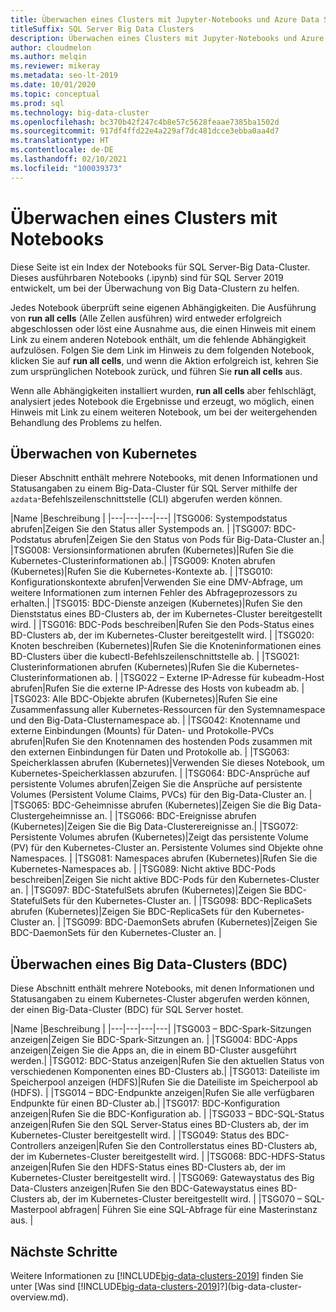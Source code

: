 ```yaml
---
title: Überwachen eines Clusters mit Jupyter-Notebooks und Azure Data Studio
titleSuffix: SQL Server Big Data Clusters
description: Überwachen eines Clusters mit Jupyter-Notebooks und Azure Data Studio in einem SQL Server 2019 Big Data-Cluster.
author: cloudmelon
ms.author: melqin
ms.reviewer: mikeray
ms.metadata: seo-lt-2019
ms.date: 10/01/2020
ms.topic: conceptual
ms.prod: sql
ms.technology: big-data-cluster
ms.openlocfilehash: bc370b42f247c4b8e57c5628feaae7385ba1502d
ms.sourcegitcommit: 917df4ffd22e4a229af7dc481dcce3ebba0aa4d7
ms.translationtype: HT
ms.contentlocale: de-DE
ms.lasthandoff: 02/10/2021
ms.locfileid: "100039373"
---
```

# <a name="monitoring-cluster-with-notebooks"></a>Überwachen eines Clusters mit Notebooks

Diese Seite ist ein Index der Notebooks für SQL Server-Big Data-Cluster. Dieses ausführbaren Notebooks (.ipynb) sind für SQL Server 2019 entwickelt, um bei der Überwachung von Big Data-Clustern zu helfen.

Jedes Notebook überprüft seine eigenen Abhängigkeiten. Die Ausführung von **run all cells** (Alle Zellen ausführen) wird entweder erfolgreich abgeschlossen oder löst eine Ausnahme aus, die einen Hinweis mit einem Link zu einem anderen Notebook enthält, um die fehlende Abhängigkeit aufzulösen. Folgen Sie dem Link im Hinweis zu dem folgenden Notebook, klicken Sie auf **run all cells**, und wenn die Aktion erfolgreich ist, kehren Sie zum ursprünglichen Notebook zurück, und führen Sie **run all cells** aus.

Wenn alle Abhängigkeiten installiert wurden, **run all cells** aber fehlschlägt, analysiert jedes Notebook die Ergebnisse und erzeugt, wo möglich, einen Hinweis mit Link zu einem weiteren Notebook, um bei der weitergehenden Behandlung des Problems zu helfen.


## <a name="monitoring-kubernetes"></a>Überwachen von Kubernetes

Dieser Abschnitt enthält mehrere Notebooks, mit denen Informationen und Statusangaben zu einem Big-Data-Cluster für SQL Server mithilfe der `azdata`-Befehlszeilenschnittstelle (CLI) abgerufen werden können.

|Name |Beschreibung |
|---|---|---|---|
|TSG006: Systempodstatus abrufen|Zeigen Sie den Status aller Systempods an. |
|TSG007: BDC-Podstatus abrufen|Zeigen Sie den Status von Pods für Big-Data-Cluster an.|
|TSG008: Versionsinformationen abrufen (Kubernetes)|Rufen Sie die Kubernetes-Clusterinformationen ab.|
|TSG009: Knoten abrufen (Kubernetes)|Rufen Sie die Kubernetes-Kontexte ab. |
|TSG010: Konfigurationskontexte abrufen|Verwenden Sie eine DMV-Abfrage, um weitere Informationen zum internen Fehler des Abfrageprozessors zu erhalten.|
|TSG015: BDC-Dienste anzeigen (Kubernetes)|Rufen Sie den Dienststatus eines BD-Clusters ab, der im Kubernetes-Cluster bereitgestellt wird. |
|TSG016: BDC-Pods beschreiben|Rufen Sie den Pods-Status eines BD-Clusters ab, der im Kubernetes-Cluster bereitgestellt wird. |
|TSG020: Knoten beschreiben (Kubernetes)|Rufen Sie die Knoteninformationen eines BD-Clusters über die kubectl-Befehlszeilenschnittstelle ab. |
|TSG021: Clusterinformationen abrufen (Kubernetes)|Rufen Sie die Kubernetes-Clusterinformationen ab. |
|TSG022 – Externe IP-Adresse für kubeadm-Host abrufen|Rufen Sie die externe IP-Adresse des Hosts von kubeadm ab. |
|TSG023: Alle BDC-Objekte abrufen (Kubernetes)|Rufen Sie eine Zusammenfassung aller Kubernetes-Ressourcen für den Systemnamespace und den Big-Data-Clusternamespace ab. |
|TSG042: Knotenname und externe Einbindungen (Mounts) für Daten- und Protokolle-PVCs abrufen|Rufen Sie den Knotennamen des hostenden Pods zusammen mit den externen Einbindungen für Daten und Protokolle ab. |
|TSG063: Speicherklassen abrufen (Kubernetes)|Verwenden Sie dieses Notebook, um Kubernetes-Speicherklassen abzurufen. |
|TSG064: BDC-Ansprüche auf persistente Volumes abrufen|Zeigen Sie die Ansprüche auf persistente Volumes (Persistent Volume Claims, PVCs) für den Big-Data-Cluster an. |
|TSG065: BDC-Geheimnisse abrufen (Kubernetes)|Zeigen Sie die Big Data-Clustergeheimnisse an. |
|TSG066: BDC-Ereignisse abrufen (Kubernetes)|Zeigen Sie die Big Data-Clusterereignisse an.|
|TSG072: Persistente Volumes abrufen (Kubernetes)|Zeigt das persistente Volume (PV) für den Kubernetes-Cluster an. Persistente Volumes sind Objekte ohne Namespaces. |
|TSG081: Namespaces abrufen (Kubernetes)|Rufen Sie die Kubernetes-Namespaces ab. |
|TSG089: Nicht aktive BDC-Pods beschreiben|Zeigen Sie nicht aktive BDC-Pods für den Kubernetes-Cluster an. |
|TSG097: BDC-StatefulSets abrufen (Kubernetes)|Zeigen Sie BDC-StatefulSets für den Kubernetes-Cluster an. |
|TSG098: BDC-ReplicaSets abrufen (Kubernetes)|Zeigen Sie BDC-ReplicaSets für den Kubernetes-Cluster an. |
|TSG099: BDC-DaemonSets abrufen (Kubernetes)|Zeigen Sie BDC-DaemonSets für den Kubernetes-Cluster an. |


## <a name="monitor-big-data-cluster-bdc"></a>Überwachen eines Big Data-Clusters (BDC)

Diese Abschnitt enthält mehrere Notebooks, mit denen Informationen und Statusangaben zu einem Kubernetes-Cluster abgerufen werden können, der einen Big-Data-Cluster (BDC) für SQL Server hostet.

|Name |Beschreibung |
|---|---|---|---|
|TSG003 – BDC-Spark-Sitzungen anzeigen|Zeigen Sie BDC-Spark-Sitzungen an. |
|TSG004: BDC-Apps anzeigen|Zeigen Sie die Apps an, die in einem BD-Cluster ausgeführt werden.|
|TSG012: BDC-Status anzeigen|Rufen Sie den aktuellen Status von verschiedenen Komponenten eines BD-Clusters ab.|
|TSG013: Dateiliste im Speicherpool anzeigen (HDFS)|Rufen Sie die Dateiliste im Speicherpool ab (HDFS). |
|TSG014 – BDC-Endpunkte anzeigen|Rufen Sie alle verfügbaren Endpunkte für einen BD-Cluster ab.|
|TSG017: BDC-Konfiguration anzeigen|Rufen Sie die BDC-Konfiguration ab. |
|TSG033 – BDC-SQL-Status anzeigen|Rufen Sie den SQL Server-Status eines BD-Clusters ab, der im Kubernetes-Cluster bereitgestellt wird. |
|TSG049: Status des BDC-Controllers anzeigen|Rufen Sie den Controllerstatus eines BD-Clusters ab, der im Kubernetes-Cluster bereitgestellt wird. |
|TSG068: BDC-HDFS-Status anzeigen|Rufen Sie den HDFS-Status eines BD-Clusters ab, der im Kubernetes-Cluster bereitgestellt wird. |
|TSG069: Gatewaystatus des Big Data-Clusters anzeigen|Rufen Sie den BDC-Gatewaystatus eines BD-Clusters ab, der im Kubernetes-Cluster bereitgestellt wird. |
|TSG070 – SQL-Masterpool abfragen| Führen Sie eine SQL-Abfrage für eine Masterinstanz aus. |

## <a name="next-steps"></a>Nächste Schritte

Weitere Informationen zu [!INCLUDE[big-data-clusters-2019](../includes/ssbigdataclusters-ss-nover.md)] finden Sie unter [Was sind [!INCLUDE[big-data-clusters-2019](../includes/ssbigdataclusters-ver15.md)]?](big-data-cluster-overview.md).
